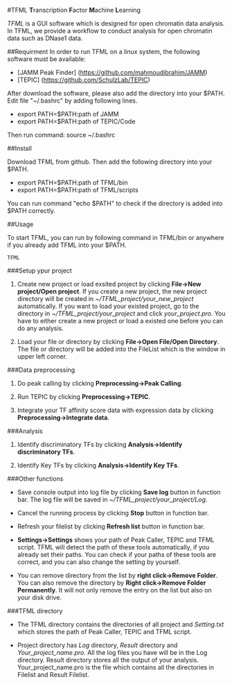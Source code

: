 #TFML
**T**ranscription **F**actor **M**achine **L**earning

*TFML* is a GUI software which is designed for open chromatin data analysis. In TFML, we provide a workflow to conduct analysis for open chromatin data such as DNase1 data. 

##Requirment
In order to run TFML on a linux system, the following software must be available:
* [JAMM Peak Finder] (https://github.com/mahmoudibrahim/JAMM)
* [TEPIC] (https://github.com/SchulzLab/TEPIC)

After download the software, please also add the directory into your $PATH. Edit file "~/.bashrc" by adding following lines.
* export PATH=$PATH:path of JAMM
* export PATH=$PATH:path of TEPIC/Code

Then run command: source ~/.bashrc

##Install

Download TFML from github. Then add the following directory into your $PATH.
* export PATH=$PATH:path of TFML/bin
* export PATH=$PATH:path of TFML/scripts

You can run command "echo $PATH" to check if the directory is added into $PATH correctly.

##Usage

To start TFML, you can run by following command in TFML/bin or anywhere if you already add TFML into your $PATH.

    TFML

###Setup ypur project
1. Create new project or load exsited project by clicking **File->New project/Open project**. If you create a new project, the new project directory will be created in *~/TFML_project/your_new_project* automatically. If you want to load your existed project, go to the directory in *~/TFML_project/your_project* and click *your_project.pro*. You have to either create a new project or load a existed one before you can do any analysis.

2. Load your file or directory by clicking **File->Open File/Open Directory**. The file or directory will be added into the FileList which is the window in upper left corner.


###Data preprocessing
1. Do peak calling by clicking **Preprocessing->Peak Calling**.

2. Run TEPIC by clicking **Preprocessing->TEPIC**.

3. Integrate your TF affinity score data with expression data by clicking **Preprocessing->Integrate data**.

###Analysis
1. Identify discriminatory TFs by clicking **Analysis->Identify discriminatory TFs**.

2. Identify Key TFs by clicking **Analysis->Identify Key TFs**.

###Other functions
* Save console output into log file by clicking **Save log** button in function bar. The log file will be saved in *~/TFML_project/your_project/Log*.

* Cancel the running process by clicking **Stop** button in function bar.

* Refresh your filelist by clicking **Refresh list** button in function bar.

* **Settings->Settings** shows your path of Peak Caller, TEPIC and TFML script. TFML will detect the path of these tools automatically, if you already set their paths. You can check if your paths of these tools are correct, and you can also change the setting by yourself.

* You can remove directory from the list by **right click->Remove Folder**. You can also remove the directory by **Right click->Remove Folder Permanently**. It will not only remove the entry on the list but also on your disk drive.

###TFML directory
* The TFML directory contains the directories of all project and *Setting.txt* which stores the path of Peak Caller, TEPIC and TFML script.

* Project directory has *Log* directory, *Result* directory and *Your_project_name.pro*. All the log files you have will be in the Log directory. Result directory stores all the output of your analysis. Your_project_name.pro is the file which contains all the directories in Filelist and Result Filelist.

